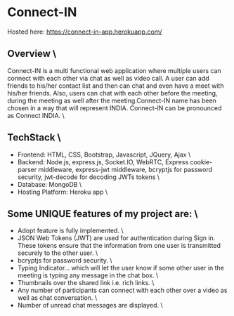 # Connect-IN
Hosted here: https://connect-in-app.herokuapp.com/
</br>
## Overview \
Connect-IN is a multi functional web application where multiple users can connect with each other via chat as well as video call. A user can add friends to his/her contact list and then can chat and even have a meet with his/her friends. Also, users can chat with each other before the meeting, during the meeting as well after the meeting.Connect-IN name has been chosen in a way that will represent INDIA. Connect-IN can be pronounced as Connect INDIA. \
## TechStack \
- Frontend: HTML, CSS, Bootstrap, Javascript, JQuery, Ajax \
- Backend: Node.js,  express.js, Socket.IO, WebRTC, Express cookie-parser middleware, express-jwt middleware, bcryptjs for password security, jwt-decode for decoding JWTs tokens \
- Database: MongoDB \
- Hosting Platform: Heroku app \
## Some UNIQUE features of my project are: \
- Adopt feature is fully implemented. \
- JSON Web Tokens (JWT) are used for authentication during Sign in. These tokens ensure that the information from one user is transmitted securely to the other user. \
- bcryptjs for password security. \
- Typing Indicator… which will let the user know if some other user in the meeting is typing any message in the chat box. \
- Thumbnails over the shared link i.e. rich links. \
- Any number of participants can connect with each other over a video as well as chat conversation. \
- Number of unread chat messages are displayed. \

